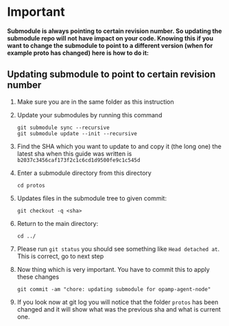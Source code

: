 # Important

**Submodule is always pointing to certain revision number. So updating the submodule repo will not have impact on your code.
Knowing this if you want to change the submodule to point to a different version (when for example proto has changed) here is how to do it:**

## Updating submodule to point to certain revision number

1. Make sure you are in the same folder as this instruction

2. Update your submodules by running this command

    ```shell script
    git submodule sync --recursive
    git submodule update --init --recursive
    ```

3. Find the SHA which you want to update to and copy it (the long one)
   the latest sha when this guide was written is `b2037c3456caf173f2c1c6cd1d9500fe9c1c545d`

4. Enter a submodule directory from this directory

    ```shell script
    cd protos
    ```

5. Updates files in the submodule tree to given commit:

    ```shell script
    git checkout -q <sha>
    ```

6. Return to the main directory:

    ```shell script
    cd ../
    ```

7. Please run `git status` you should see something like `Head detached at`. This is correct, go to next step

8. Now thing which is very important. You have to commit this to apply these changes

    ```shell script
    git commit -am "chore: updating submodule for opamp-agent-node"
    ```

9. If you look now at git log you will notice that the folder `protos` has been changed and it will show what was the previous sha and what is current one.
